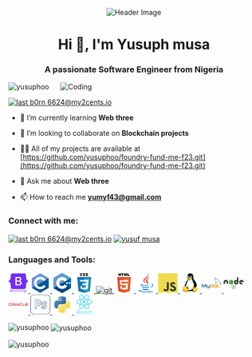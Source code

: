 <p align="center">
  <img width="100%"  height="300px" src="https://encrypted-tbn0.gstatic.com/images?q=tbn:ANd9GcScXH13YCmfVx07yX7JVff8bv-iJPGqVLmFdw&usqp=CAU" alt="Header Image">
</p>

<h1 align="center">Hi 👋, I'm Yusuph musa</h1>
<h3 align="center">A passionate Software Engineer from Nigeria</h3>
<img align="right" alt="Coding" width="400" src="https://encrypted-tbn0.gstatic.com/images?q=tbn:ANd9GcT4E93Pp4OWuwmt0cbvqQoZdYpSuyr2DpSS84HRqHa-M7bDoEuqejm5b4dcY-dU7Ls4z2Y&usqp=CAU">

<p align="left"> <img src="https://komarev.com/ghpvc/?username=yusuphoo&label=Profile%20views&color=0e75b6&style=flat" alt="yusuphoo" /> </p>

<p align="left"> <a href="https://twitter.com/last b0rn 6624@my2cents.io" target="blank"><img src="https://img.shields.io/twitter/follow/last b0rn 6624@my2cents.io?logo=twitter&style=for-the-badge" alt="last b0rn 6624@my2cents.io" /></a> </p>

- 🌱 I’m currently learning **Web three**

- 👯 I’m looking to collaborate on **Blockchain projects**

- 👨‍💻 All of my projects are available at [https://github.com/yusuphoo/foundry-fund-me-f23.git](https://github.com/yusuphoo/foundry-fund-me-f23.git)

- 💬 Ask me about **Web three**

- 📫 How to reach me **yumyf43@gmail.com**

<h3 align="left">Connect with me:</h3>
<p align="left">
<a href="https://twitter.com/last b0rn 6624@my2cents.io" target="blank"><img align="center" src="https://raw.githubusercontent.com/rahuldkjain/github-profile-readme-generator/master/src/images/icons/Social/twitter.svg" alt="last b0rn 6624@my2cents.io" height="30" width="40" /></a>
<a href="https://linkedin.com/in/yusuf musa" target="blank"><img align="center" src="https://raw.githubusercontent.com/rahuldkjain/github-profile-readme-generator/master/src/images/icons/Social/linked-in-alt.svg" alt="yusuf musa" height="30" width="40" /></a>
</p>

<h3 align="left">Languages and Tools:</h3>
<p align="left"> <a href="https://getbootstrap.com" target="_blank" rel="noreferrer"> <img src="https://raw.githubusercontent.com/devicons/devicon/master/icons/bootstrap/bootstrap-plain-wordmark.svg" alt="bootstrap" width="40" height="40"/> </a> <a href="https://www.cprogramming.com/" target="_blank" rel="noreferrer"> <img src="https://raw.githubusercontent.com/devicons/devicon/master/icons/c/c-original.svg" alt="c" width="40" height="40"/> </a> <a href="https://www.w3schools.com/cpp/" target="_blank" rel="noreferrer"> <img src="https://raw.githubusercontent.com/devicons/devicon/master/icons/cplusplus/cplusplus-original.svg" alt="cplusplus" width="40" height="40"/> </a> <a href="https://www.w3schools.com/css/" target="_blank" rel="noreferrer"> <img src="https://raw.githubusercontent.com/devicons/devicon/master/icons/css3/css3-original-wordmark.svg" alt="css3" width="40" height="40"/> </a> <a href="https://git-scm.com/" target="_blank" rel="noreferrer"> <img src="https://www.vectorlogo.zone/logos/git-scm/git-scm-icon.svg" alt="git" width="40" height="40"/> </a> <a href="https://www.w3.org/html/" target="_blank" rel="noreferrer"> <img src="https://raw.githubusercontent.com/devicons/devicon/master/icons/html5/html5-original-wordmark.svg" alt="html5" width="40" height="40"/> </a> <a href="https://www.java.com" target="_blank" rel="noreferrer"> <img src="https://raw.githubusercontent.com/devicons/devicon/master/icons/java/java-original.svg" alt="java" width="40" height="40"/> </a> <a href="https://developer.mozilla.org/en-US/docs/Web/JavaScript" target="_blank" rel="noreferrer"> <img src="https://raw.githubusercontent.com/devicons/devicon/master/icons/javascript/javascript-original.svg" alt="javascript" width="40" height="40"/> </a> <a href="https://www.linux.org/" target="_blank" rel="noreferrer"> <img src="https://raw.githubusercontent.com/devicons/devicon/master/icons/linux/linux-original.svg" alt="linux" width="40" height="40"/> </a> <a href="https://www.mysql.com/" target="_blank" rel="noreferrer"> <img src="https://raw.githubusercontent.com/devicons/devicon/master/icons/mysql/mysql-original-wordmark.svg" alt="mysql" width="40" height="40"/> </a> <a href="https://nodejs.org" target="_blank" rel="noreferrer"> <img src="https://raw.githubusercontent.com/devicons/devicon/master/icons/nodejs/nodejs-original-wordmark.svg" alt="nodejs" width="40" height="40"/> </a> <a href="https://www.oracle.com/" target="_blank" rel="noreferrer"> <img src="https://raw.githubusercontent.com/devicons/devicon/master/icons/oracle/oracle-original.svg" alt="oracle" width="40" height="40"/> </a> <a href="https://www.photoshop.com/en" target="_blank" rel="noreferrer"> <img src="https://raw.githubusercontent.com/devicons/devicon/master/icons/photoshop/photoshop-line.svg" alt="photoshop" width="40" height="40"/> </a> <a href="https://www.python.org" target="_blank" rel="noreferrer"> <img src="https://raw.githubusercontent.com/devicons/devicon/master/icons/python/python-original.svg" alt="python" width="40" height="40"/> </a> <a href="https://reactjs.org/" target="_blank" rel="noreferrer"> <img src="https://raw.githubusercontent.com/devicons/devicon/master/icons/react/react-original-wordmark.svg" alt="react" width="40" height="40"/> </a> </p>

<p><img align="left" src="https://github-readme-stats.vercel.app/api/top-langs?username=yusuphoo&show_icons=true&locale=en&layout=compact" alt="yusuphoo" /></p>

<p>&nbsp;<img align="center" src="https://github-readme-stats.vercel.app/api?username=yusuphoo&show_icons=true&locale=en" alt="yusuphoo" /></p>

<p><img align="center" src="https://github-readme-streak-stats.herokuapp.com/?user=yusuphoo&" alt="yusuphoo" /></p>

